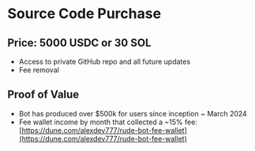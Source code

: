 # Source Code Purchase

## Price: 5000 USDC or 30 SOL

* Access to private GitHub repo and all future updates
* Fee removal

## Proof of Value

* Bot has produced over $500k for users since inception \~ March 2024
* Fee wallet income by month that collected a \~15% fee: [https://dune.com/alexdev777/rude-bot-fee-wallet](https://dune.com/alexdev777/rude-bot-fee-wallet)
